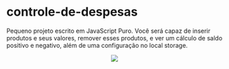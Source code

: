# controle-de-despesas
Pequeno projeto escrito em JavaScript Puro. Você será capaz de inserir produtos e seus valores, remover esses produtos, e ver um cálculo de saldo positivo e negativo, além de uma configuração no local storage.

<p align="center">
  <img src="https://github.com/eduardotks/controle-de-despesas/blob/main/imagens/main2.jpg">
</p>
